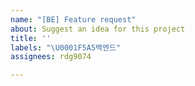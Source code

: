 ```yaml
---
name: "[BE] Feature request"
about: Suggest an idea for this project
title: ''
labels: "\U0001F5A5백엔드"
assignees: rdg9074

---
```



